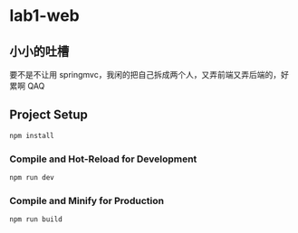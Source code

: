 # lab1-web

## 小小的吐槽

要不是不让用 springmvc，我闲的把自己拆成两个人，又弄前端又弄后端的，好累啊 QAQ

## Project Setup

```sh
npm install
```

### Compile and Hot-Reload for Development

```sh
npm run dev
```

### Compile and Minify for Production

```sh
npm run build
```
